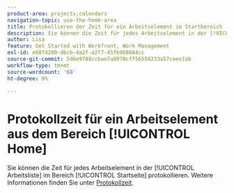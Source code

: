 ```yaml
---
product-area: projects;calendars
navigation-topic: use-the-home-area
title: Protokollieren der Zeit für ein Arbeitselement im Startbereich
description: Sie können die Zeit für jedes Arbeitselement in der [!UICONTROL Arbeitsliste] im Bereich [!UICONTROL Startseite] protokollieren. Weitere Informationen finden Sie im Abschnitt [!UICONTROL Startseite] im Artikel Protokollzeit.
author: Lisa
feature: Get Started with Workfront, Work Management
exl-id: e68f4200-dbcb-4a2f-a2f7-45fb968684cc
source-git-commit: 5d6e9788ccbae7a8970cff56558233a57ceee1ab
workflow-type: tm+mt
source-wordcount: '68'
ht-degree: 0%

---
```


# Protokollzeit für ein Arbeitselement aus dem Bereich [!UICONTROL Home]

Sie können die Zeit für jedes Arbeitselement in der [!UICONTROL Arbeitsliste] im Bereich [!UICONTROL Startseite] protokollieren. Weitere Informationen finden Sie unter [Protokollzeit](../../../timesheets/create-and-manage-timesheets/log-time.md).
